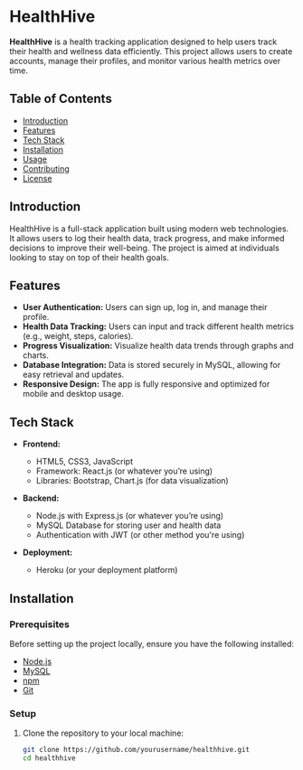 # HealthHive

**HealthHive** is a health tracking application designed to help users track their health and wellness data efficiently. This project allows users to create accounts, manage their profiles, and monitor various health metrics over time.

## Table of Contents
- [Introduction](#introduction)
- [Features](#features)
- [Tech Stack](#tech-stack)
- [Installation](#installation)
- [Usage](#usage)
- [Contributing](#contributing)
- [License](#license)

## Introduction

HealthHive is a full-stack application built using modern web technologies. It allows users to log their health data, track progress, and make informed decisions to improve their well-being. The project is aimed at individuals looking to stay on top of their health goals.

## Features

- **User Authentication:** Users can sign up, log in, and manage their profile.
- **Health Data Tracking:** Users can input and track different health metrics (e.g., weight, steps, calories).
- **Progress Visualization:** Visualize health data trends through graphs and charts.
- **Database Integration:** Data is stored securely in MySQL, allowing for easy retrieval and updates.
- **Responsive Design:** The app is fully responsive and optimized for mobile and desktop usage.

## Tech Stack

- **Frontend:**
  - HTML5, CSS3, JavaScript
  - Framework: React.js (or whatever you’re using)
  - Libraries: Bootstrap, Chart.js (for data visualization)
  
- **Backend:**
  - Node.js with Express.js (or whatever you’re using)
  - MySQL Database for storing user and health data
  - Authentication with JWT (or other method you're using)
  
- **Deployment:**
  - Heroku (or your deployment platform)
  
## Installation

### Prerequisites

Before setting up the project locally, ensure you have the following installed:

- [Node.js](https://nodejs.org/)
- [MySQL](https://www.mysql.com/)
- [npm](https://www.npmjs.com/)
- [Git](https://git-scm.com/)

### Setup

1. Clone the repository to your local machine:
   ```bash
   git clone https://github.com/yourusername/healthhive.git
   cd healthhive
